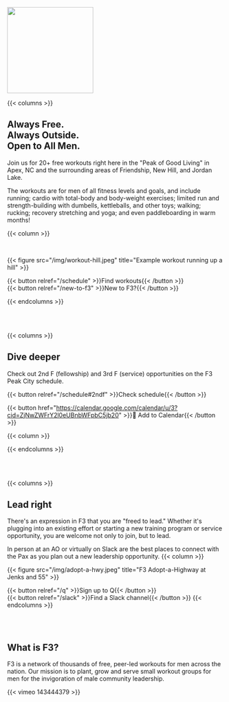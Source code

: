 ---
---

<picture>
  <source srcset="/img/brand/f3-peak-city-white-on-transparent.png" media="(prefers-color-scheme:dark)">
  <img height="200px" src="/img/brand/f3-peak-city-black-on-transparent.png">
</picture>

{{< columns >}}

## Always Free.</br>Always Outside.</br>Open to All Men.

Join us for 20+ free workouts right here in the "Peak of Good Living" in Apex, NC and the surrounding areas of Friendship, New Hill, and Jordan Lake.

The workouts are for men of all fitness levels and goals, and include running; cardio with total-body and body-weight exercises; limited run and strength-building with dumbells, kettleballs, and other toys; walking; rucking; recovery stretching and yoga; and even paddleboarding in warm months!

{{< column >}}

</br>

{{< figure src="/img/workout-hill.jpeg" title="Example workout running up a hill" >}}

{{< button relref="/schedule" >}}Find workouts{{< /button >}}
</br>
{{< button relref="/new-to-f3" >}}New to F3?{{< /button >}}

{{< endcolumns >}}

</br>
</br>

{{< columns >}}

## Dive deeper

Check out 2nd F (fellowship) and 3rd F (service) opportunities on the F3 Peak City schedule.

{{< button relref="/schedule#2ndf" >}}Check schedule{{< /button >}}

{{< button href="https://calendar.google.com/calendar/u/3?cid=ZjNwZWFrY2l0eUBnbWFpbC5jb20" >}}📅 Add to Calendar{{< /button >}}

{{< column >}}

<!-- Add specific events here -->

{{< endcolumns >}}

</br>
</br>

{{< columns >}}

## Lead right

There's an expression in F3 that you are "freed to lead." Whether it's plugging into an existing effort or starting a new training program or service opportunity, you are welcome not only to join, but to lead.

In person at an AO or virtually on Slack are the best places to connect with the Pax as you plan out a new leadership opportunity.
{{< column >}}

{{< figure src="/img/adopt-a-hwy.jpeg" title="F3 Adopt-a-Highway at Jenks and 55" >}}

{{< button relref="/q" >}}Sign up to Q{{< /button >}}
</br>
{{< button relref="/slack" >}}Find a Slack channel{{< /button >}}
{{< endcolumns >}}

</br>
</br>

## What is F3?

F3 is a network of thousands of free, peer-led workouts for men across the nation. Our mission is to plant, grow and serve small workout groups for men for the invigoration of male community leadership.

{{< vimeo 143444379 >}}
